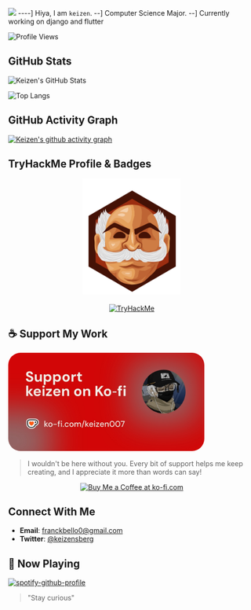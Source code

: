 ![](media/twitter_gif_1761444020221.gif)
----]  Hiya, I am `keizen`.
--] Computer Science Major.
--] Currently working on django and flutter

 <!-- ![Skull GIF](./media/kbskull.gif) -->

![Profile Views](https://komarev.com/ghpvc/?username=keizenx&color=red)

## GitHub Stats
![Keizen's GitHub Stats](https://github-readme-stats.vercel.app/api?username=keizenx&show_icons=true&theme=radical)

![Top Langs](https://github-readme-stats.vercel.app/api/top-langs/?username=keizenx&layout=compact&theme=radical)

## GitHub Activity Graph
[![Keizen's github activity graph](https://github-readme-activity-graph.vercel.app/graph?username=keizenx&theme=dracula)](https://github.com/ashutosh00710/github-readme-activity-graph)

## TryHackMe Profile & Badges
<div align="center">
  <img src="./assets/mrrobbot.svg" alt="Mr Robot Badge" width="200"/>
  <br><br>
  <a href="https://tryhackme.com/p/Keizenberg">
    <img src="https://tryhackme-badges.s3.amazonaws.com/Keizen.png" alt="TryHackMe">
  </a>
</div>


## ☕ Support My Work

<a href="https://ko-fi.com/keizen007" target="_blank">
  <img src="./media/keizen007-Sharable-Profile)-Horizontal.jpg" alt="Keizen Ko-fi Profile" style="border-radius: 25px; width: 400px;">
</a>

> I wouldn't be here without you. Every bit of support helps me keep creating, and I appreciate it more than words can say!

<div align="center">
  <a href='https://ko-fi.com/keizen007' target='_blank'>
    <img height='40' style='border:0px;height:40px;' src='https://storage.ko-fi.com/cdn/kofi1.png?v=3' border='0' alt='Buy Me a Coffee at ko-fi.com' />
  </a>
</div>

## Connect With Me
- **Email**: [franckbello0@gmail.com](mailto:franckbello0@gmail.com)
- **Twitter**: [@keizensberg](https://x.com/keizensberg)



## 🎵 Now Playing
[![spotify-github-profile](https://spotify-github-profile.kittinanx.com/api/view?uid=31lp6aw72utdogd5b7q5pzlzmbzq&cover_image=true&theme=novatorem&show_offline=false&background_color=121212&interchange=false&bar_color=53b14f&bar_color_cover=true)](https://github.com/kittinan/spotify-github-profile)


> "Stay curious"
